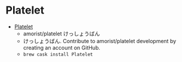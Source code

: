 # Platelet
- [Platelet](https://github.com/amorist/platelet)
  -  amorist/platelet けっしょうばん
  - けっしょうばん. Contribute to amorist/platelet development by creating an account on GitHub.
  - `brew cask install Platelet`
